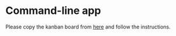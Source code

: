 # Command-line app

Please copy the kanban board from [here](https://github.com/users/sergiuHudrea/projects/5) and follow the instructions.